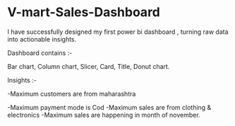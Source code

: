 # V-mart-Sales-Dashboard  
I have successfully designed my first power bi dashboard , turning raw data into actionable insights.

Dashboard contains :-

Bar chart,
Column chart,
Slicer,
Card,
Title,
Donut chart.

Insights :-

-Maximum customers are from maharashtra

-Maximum payment mode is Cod
-Maximum sales are from clothing & electronics
-Maximum sales are happening in month of november.
